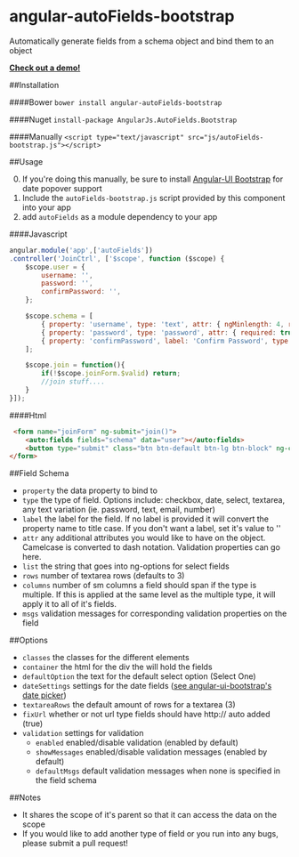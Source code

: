 angular-autoFields-bootstrap
=============================

Automatically generate fields from a schema object and bind them to an object

[**Check out a demo!**](http://justmaier.github.io/angular-autoFields-bootstrap)

##Installation

####Bower
`bower install angular-autoFields-bootstrap`

####Nuget
`install-package AngularJs.AutoFields.Bootstrap`

####Manually
`<script type="text/javascript" src="js/autoFields-bootstrap.js"></script>`

##Usage

0. If you're doing this manually, be sure to install [Angular-UI Bootstrap](https://github.com/angular-ui/bootstrap) for date popover support
1. Include the `autoFields-bootstrap.js` script provided by this component into your app
2. add `autoFields` as a module dependency to your app

####Javascript
```javascript
angular.module('app',['autoFields'])
.controller('JoinCtrl', ['$scope', function ($scope) {
	$scope.user = {
		username: '',
		password: '',
		confirmPassword: '',
	};

	$scope.schema = [
		{ property: 'username', type: 'text', attr: { ngMinlength: 4, required: true }, msgs: {minlength: 'Needs to have at least 4 characters'} },
		{ property: 'password', type: 'password', attr: { required: true } },
		{ property: 'confirmPassword', label: 'Confirm Password', type: 'password', attr: { confirmPassword: 'user.password', required: true } }
	];

	$scope.join = function(){
		if(!$scope.joinForm.$valid) return;
		//join stuff....
	}
}]);
```

####Html
```html
 <form name="joinForm" ng-submit="join()">
    <auto:fields fields="schema" data="user"></auto:fields>
    <button type="submit" class="btn btn-default btn-lg btn-block" ng-class="{'btn-primary':joinForm.$valid}" tabindex="100">Join</button>
</form>
```

##Field Schema

* `property` the data property to bind to
* `type` the type of field. Options include: checkbox, date, select, textarea, any text variation (ie. password, text, email, number)
* `label` the label for the field. If no label is provided it will convert the property name to title case. If you don't want a label, set it's value to ''
* `attr` any additional attributes you would like to have on the object. Camelcase is converted to dash notation. Validation properties can go here.
* `list` the string that goes into ng-options for select fields
* `rows` number of textarea rows (defaults to 3)
* `columns` number of sm columns a field should span if the type is multiple. If this is applied at the same level as the multiple type, it will apply it to all of it's fields.
* `msgs` validation messages for corresponding validation properties on the field

##Options

* `classes` the classes for the different elements
* `container` the html for the div the will hold the fields
* `defaultOption` the text for the default select option (Select One)
* `dateSettings` settings for the date fields ([see angular-ui-bootstrap's date picker](http://angular-ui.github.io/bootstrap/#/datepicker))
* `textareaRows` the default amount of rows for a textarea (3)
* `fixUrl` whether or not url type fields should have http:// auto added (true)
* `validation` settings for validation
	* `enabled` enabled/disable validation (enabled by default)
	* `showMessages` enabled/disable validation messages (enabled by default)
	* `defaultMsgs` default validation messages when none is specified in the field schema

##Notes
* It shares the scope of it's parent so that it can access the data on the scope
* If you would like to add another type of field or you run into any bugs, please submit a pull request!